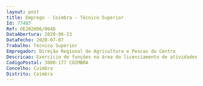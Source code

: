```yaml
--- 
layout: post
title: Emprego - Coimbra - Técnico Superior
Id: 77487
Ref: OE202006/0648
DataAbertura: 2020-06-23
DataFecho: 2020-07-07
Trabalho: Técnico Superior
Empregador: Direção Regional de Agricultura e Pescas do Centro
Descricao: Exercício de funções na área do licenciamento de atividades industriais e pecuária – gestão de procedimentos de licenciamento e coordenação de vistorias.
CodigoPostal: 3000-177 COIMBRA
Concelho: Coimbra
Distrito: Coimbra
--- 
```

